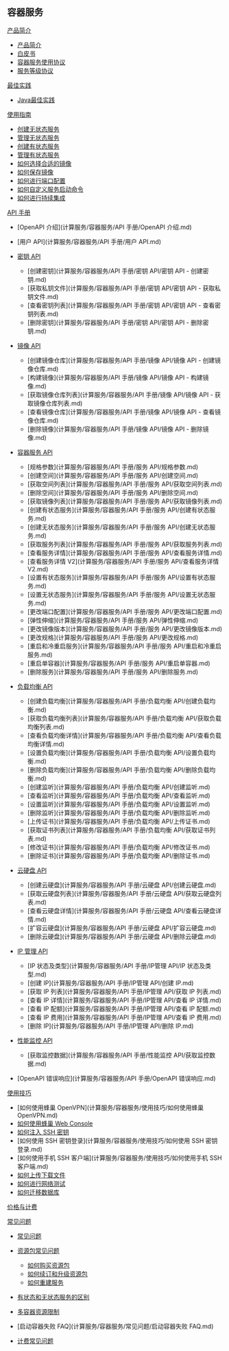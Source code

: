 ## 容器服务

[产品简介]()
 
  * [产品简介](计算服务/容器服务/产品简介/容器服务产品简介.md)
  * [白皮书](计算服务/容器服务/产品简介/容器服务白皮书.md)
  * [容器服务使用协议](计算服务/容器服务/产品简介/容器服务功能使用协议.md)
  * [服务等级协议](计算服务/容器服务/产品简介/容器服务服务等级协议（SLA）.md)

[最佳实践]()
  * [Java最佳实践](计算服务/容器服务/最佳实践/Java最佳实践.md)

[使用指南]()

  * [创建无状态服务](计算服务/容器服务/使用指南/创建无状态服务.md)
  * [管理无状态服务](计算服务/容器服务/使用指南/管理无状态服务.md)
  * [创建有状态服务](计算服务/容器服务/使用指南/创建有状态服务.md)
  * [管理有状态服务](计算服务/容器服务/使用指南/管理有状态服务.md)
  * [如何选择合适的镜像](计算服务/容器服务/使用指南/如何选择合适的镜像.md)
  * [如何保存镜像](计算服务/容器服务/使用指南/如何保存镜像.md)
  * [如何进行端口配置](计算服务/容器服务/使用指南/如何进行端口配置.md)
  * [如何自定义服务启动命令](计算服务/容器服务/使用指南/如何自定义服务启动命令.md)
  * [如何进行持续集成](计算服务/容器服务/使用指南/如何进行持续集成.md)

[API 手册]()

* [OpenAPI 介绍](计算服务/容器服务/API 手册/OpenAPI 介绍.md)
* [用户 API](计算服务/容器服务/API 手册/用户 API.md)
* [密钥 API]()

  * [创建密钥](计算服务/容器服务/API 手册/密钥 API/密钥 API - 创建密钥.md)
  * [获取私钥文件](计算服务/容器服务/API 手册/密钥 API/密钥 API - 获取私钥文件.md)
  * [查看密钥列表](计算服务/容器服务/API 手册/密钥 API/密钥 API - 查看密钥列表.md)
  * [删除密钥](计算服务/容器服务/API 手册/密钥 API/密钥 API - 删除密钥.md)
* [镜像 API]()

  * [创建镜像仓库](计算服务/容器服务/API 手册/镜像 API/镜像 API - 创建镜像仓库.md)
  * [构建镜像](计算服务/容器服务/API 手册/镜像 API/镜像 API - 构建镜像.md)
  * [获取镜像仓库列表](计算服务/容器服务/API 手册/镜像 API/镜像 API - 获取镜像仓库列表.md)
  * [查看镜像仓库](计算服务/容器服务/API 手册/镜像 API/镜像 API - 查看镜像仓库.md)
  * [删除镜像](计算服务/容器服务/API 手册/镜像 API/镜像 API - 删除镜像.md)
* [容器服务 API]()

  * [规格参数](计算服务/容器服务/API 手册/服务 API/规格参数.md)
  * [创建空间](计算服务/容器服务/API 手册/服务 API/创建空间.md)
  * [获取空间列表](计算服务/容器服务/API 手册/服务 API/获取空间列表.md)
  * [删除空间](计算服务/容器服务/API 手册/服务 API/删除空间.md)
  * [获取镜像列表](计算服务/容器服务/API 手册/服务 API/获取镜像列表.md)
  * [创建有状态服务](计算服务/容器服务/API 手册/服务 API/创建有状态服务.md)
  * [创建无状态服务](计算服务/容器服务/API 手册/服务 API/创建无状态服务.md)
  * [获取服务列表](计算服务/容器服务/API 手册/服务 API/获取服务列表.md)
  * [查看服务详情](计算服务/容器服务/API 手册/服务 API/查看服务详情.md)
  * [查看服务详情 V2](计算服务/容器服务/API 手册/服务 API/查看服务详情V2.md)
  * [设置有状态服务](计算服务/容器服务/API 手册/服务 API/设置有状态服务.md)
  * [设置无状态服务](计算服务/容器服务/API 手册/服务 API/设置无状态服务.md)
  * [更改端口配置](计算服务/容器服务/API 手册/服务 API/更改端口配置.md)
  * [弹性伸缩](计算服务/容器服务/API 手册/服务 API/弹性伸缩.md)
  * [更改镜像版本](计算服务/容器服务/API 手册/服务 API/更改镜像版本.md)
  * [更改规格](计算服务/容器服务/API 手册/服务 API/更改规格.md)
  * [重启和冷重启服务](计算服务/容器服务/API 手册/服务 API/重启和冷重启服务.md)
  * [重启单容器](计算服务/容器服务/API 手册/服务 API/重启单容器.md)
  * [删除服务](计算服务/容器服务/API 手册/服务 API/删除服务.md)
* [负载均衡 API]()

  * [创建负载均衡](计算服务/容器服务/API 手册/负载均衡 API/创建负载均衡.md)
  * [获取负载均衡列表](计算服务/容器服务/API 手册/负载均衡 API/获取负载均衡列表.md)
  * [查看负载均衡详情](计算服务/容器服务/API 手册/负载均衡 API/查看负载均衡详情.md)
  * [设置负载均衡](计算服务/容器服务/API 手册/负载均衡 API/设置负载均衡.md)
  * [删除负载均衡](计算服务/容器服务/API 手册/负载均衡 API/删除负载均衡.md)
  * [创建监听](计算服务/容器服务/API 手册/负载均衡 API/创建监听.md)
  * [查看监听](计算服务/容器服务/API 手册/负载均衡 API/查看监听.md)
  * [设置监听](计算服务/容器服务/API 手册/负载均衡 API/设置监听.md)
  * [删除监听](计算服务/容器服务/API 手册/负载均衡 API/删除监听.md)
  * [上传证书](计算服务/容器服务/API 手册/负载均衡 API/上传证书.md)
  * [获取证书列表](计算服务/容器服务/API 手册/负载均衡 API/获取证书列表.md)
  * [修改证书](计算服务/容器服务/API 手册/负载均衡 API/修改证书.md)
  * [删除证书](计算服务/容器服务/API 手册/负载均衡 API/删除证书.md)
* [云硬盘 API]()

  * [创建云硬盘](计算服务/容器服务/API 手册/云硬盘 API/创建云硬盘.md)
  * [获取云硬盘列表](计算服务/容器服务/API 手册/云硬盘 API/获取云硬盘列表.md)
  * [查看云硬盘详情](计算服务/容器服务/API 手册/云硬盘 API/查看云硬盘详情.md)
  * [扩容云硬盘](计算服务/容器服务/API 手册/云硬盘 API/扩容云硬盘.md)
  * [删除云硬盘](计算服务/容器服务/API 手册/云硬盘 API/删除云硬盘.md) 
* [IP 管理 API]()

  * [IP 状态及类型](计算服务/容器服务/API 手册/IP管理 API/IP 状态及类型.md)
  * [创建 IP](计算服务/容器服务/API 手册/IP管理 API/创建 IP.md)
  * [获取 IP 列表](计算服务/容器服务/API 手册/IP管理 API/获取 IP 列表.md)
  * [查看 IP 详情](计算服务/容器服务/API 手册/IP管理 API/查看 IP 详情.md)
  * [查看 IP 配额](计算服务/容器服务/API 手册/IP管理 API/查看 IP 配额.md)
  * [查看 IP 费用](计算服务/容器服务/API 手册/IP管理 API/查看 IP 费用.md)
  * [删除 IP](计算服务/容器服务/API 手册/IP管理 API/删除 IP.md)
* [性能监控 API]()

  * [获取监控数据](计算服务/容器服务/API 手册/性能监控 API/获取监控数据.md)
* [OpenAPI 错误响应](计算服务/容器服务/API 手册/OpenAPI 错误响应.md)

[使用技巧]()

  * [如何使用蜂巢 OpenVPN](计算服务/容器服务/使用技巧/如何使用蜂巢 OpenVPN.md)
  * [如何使用蜂巢 Web Console](计算服务/容器服务/使用技巧/如何使用蜂巢WebConsole.md)
  * [如何注入 SSH 密钥](计算服务/容器服务/使用技巧/如何注入SSH密钥.md)
  * [如何使用 SSH 密钥登录](计算服务/容器服务/使用技巧/如何使用 SSH 密钥登录.md)
  * [如何使用手机 SSH 客户端](计算服务/容器服务/使用技巧/如何使用手机 SSH 客户端.md)
  * [如何上传下载文件](计算服务/容器服务/使用技巧/如何上传下载文件.md)
  * [如何进行网络测试](计算服务/容器服务/使用技巧/如何进行网络测试.md)
  * [如何迁移数据库](计算服务/容器服务/使用技巧/如何迁移数据库.md)

[价格与计费](计算服务/容器服务/容器服务价格与计费.md)

[常见问题]()

* [常见问题](计算服务/容器服务/常见问题/容器服务常见问题.md)
* [资源包常见问题]()

  * [如何购买资源包](计算服务/容器服务/常见问题/资源包常见问题/如何购买服务资源包.md)
  * [如何续订和升级资源包](计算服务/容器服务/常见问题/资源包常见问题/如何续订和升级服务资源包.md)
  * [如何重建服务](计算服务/容器服务/常见问题/资源包常见问题/如何重建服务.md)
* [有状态和无状态服务的区别](计算服务/容器服务/常见问题/有状态服务和无状态服务的区别.md)
* [多容器资源限制](计算服务/容器服务/常见问题/多容器资源限制.md)
* [启动容器失败 FAQ](计算服务/容器服务/常见问题/启动容器失败 FAQ.md)
* [计费常见问题](计算服务/容器服务/常见问题/计费常见问题.md)